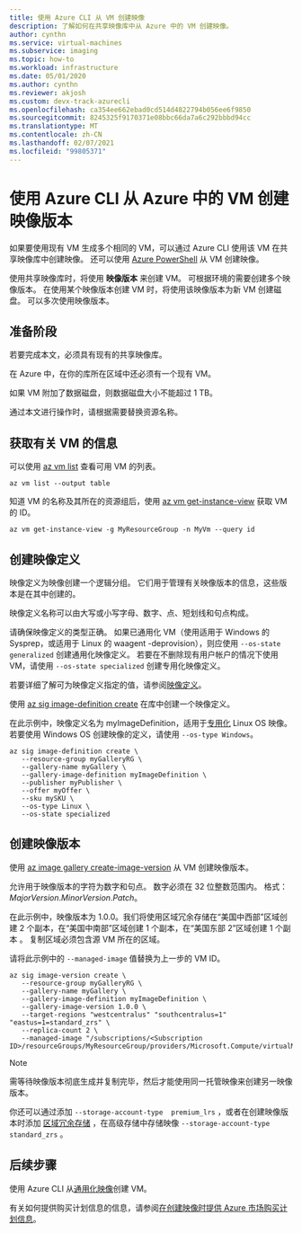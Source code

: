 ```yaml
---
title: 使用 Azure CLI 从 VM 创建映像
description: 了解如何在共享映像库中从 Azure 中的 VM 创建映像。
author: cynthn
ms.service: virtual-machines
ms.subservice: imaging
ms.topic: how-to
ms.workload: infrastructure
ms.date: 05/01/2020
ms.author: cynthn
ms.reviewer: akjosh
ms.custom: devx-track-azurecli
ms.openlocfilehash: ca354ee662ebad0cd514d4822794b056ee6f9850
ms.sourcegitcommit: 8245325f9170371e08bbc66da7a6c292bbbd94cc
ms.translationtype: MT
ms.contentlocale: zh-CN
ms.lasthandoff: 02/07/2021
ms.locfileid: "99805371"
---
```

# <a name="create-an-image-version-from-a-vm-in-azure-using-the-azure-cli"></a>使用 Azure CLI 从 Azure 中的 VM 创建映像版本

如果要使用现有 VM 生成多个相同的 VM，可以通过 Azure CLI 使用该 VM 在共享映像库中创建映像。 还可以使用 [Azure PowerShell](image-version-vm-powershell.md) 从 VM 创建映像。

使用共享映像库时，将使用 **映像版本** 来创建 VM。 可根据环境的需要创建多个映像版本。 在使用某个映像版本创建 VM 时，将使用该映像版本为新 VM 创建磁盘。 可以多次使用映像版本。


## <a name="before-you-begin"></a>准备阶段

若要完成本文，必须具有现有的共享映像库。 

在 Azure 中，在你的库所在区域中还必须有一个现有 VM。 

如果 VM 附加了数据磁盘，则数据磁盘大小不能超过 1 TB。

通过本文进行操作时，请根据需要替换资源名称。

## <a name="get-information-about-the-vm"></a>获取有关 VM 的信息

可以使用 [az vm list](/cli/azure/vm#az-vm-list) 查看可用 VM 的列表。 

```azurecli-interactive
az vm list --output table
```

知道 VM 的名称及其所在的资源组后，使用 [az vm get-instance-view](/cli/azure/vm#az-vm-get-instance-view) 获取 VM 的 ID。 

```azurecli-interactive
az vm get-instance-view -g MyResourceGroup -n MyVm --query id
```


## <a name="create-an-image-definition"></a>创建映像定义

映像定义为映像创建一个逻辑分组。 它们用于管理有关映像版本的信息，这些版本是在其中创建的。 

映像定义名称可以由大写或小写字母、数字、点、短划线和句点构成。 

请确保映像定义的类型正确。 如果已通用化 VM（使用适用于 Windows 的 Sysprep，或适用于 Linux 的 waagent -deprovision），则应使用 `--os-state generalized` 创建通用化映像定义。 若要在不删除现有用户帐户的情况下使用 VM，请使用 `--os-state specialized` 创建专用化映像定义。

若要详细了解可为映像定义指定的值，请参阅[映像定义](./shared-image-galleries.md#image-definitions)。

使用 [az sig image-definition create](/cli/azure/sig/image-definition#az-sig-image-definition-create) 在库中创建一个映像定义。

在此示例中，映像定义名为 myImageDefinition，适用于[专用化](./shared-image-galleries.md#generalized-and-specialized-images) Linux OS 映像。 若要使用 Windows OS 创建映像的定义，请使用 `--os-type Windows`。 

```azurecli-interactive 
az sig image-definition create \
   --resource-group myGalleryRG \
   --gallery-name myGallery \
   --gallery-image-definition myImageDefinition \
   --publisher myPublisher \
   --offer myOffer \
   --sku mySKU \
   --os-type Linux \
   --os-state specialized
```


## <a name="create-the-image-version"></a>创建映像版本

使用 [az image gallery create-image-version](/cli/azure/sig/image-version#az-sig-image-version-create) 从 VM 创建映像版本。  

允许用于映像版本的字符为数字和句点。 数字必须在 32 位整数范围内。 格式：*MajorVersion*.*MinorVersion*.*Patch*。

在此示例中，映像版本为 1.0.0。我们将使用区域冗余存储在“美国中西部”区域创建 2 个副本，在“美国中南部”区域创建 1 个副本，在“美国东部 2”区域创建 1 个副本   。 复制区域必须包含源 VM 所在的区域。

请将此示例中的 `--managed-image` 值替换为上一步的 VM ID。

```azurecli-interactive 
az sig image-version create \
   --resource-group myGalleryRG \
   --gallery-name myGallery \
   --gallery-image-definition myImageDefinition \
   --gallery-image-version 1.0.0 \
   --target-regions "westcentralus" "southcentralus=1" "eastus=1=standard_zrs" \
   --replica-count 2 \
   --managed-image "/subscriptions/<Subscription ID>/resourceGroups/MyResourceGroup/providers/Microsoft.Compute/virtualMachines/myVM"
```

> [!NOTE]
> 需等待映像版本彻底生成并复制完毕，然后才能使用同一托管映像来创建另一映像版本。
>
> 你还可以通过添加 `--storage-account-type  premium_lrs` ，或者在创建映像版本时添加 [区域冗余存储](../storage/common/storage-redundancy.md) ，在高级存储中存储映像 `--storage-account-type  standard_zrs` 。
>

## <a name="next-steps"></a>后续步骤

使用 Azure CLI 从[通用化映像](vm-generalized-image-version-cli.md)创建 VM。

有关如何提供购买计划信息的信息，请参阅[在创建映像时提供 Azure 市场购买计划信息](marketplace-images.md)。